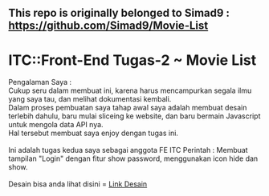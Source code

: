 ## This repo is originally belonged to Simad9 : https://github.com/Simad9/Movie-List  

# ITC::Front-End Tugas-2 ~ Movie List

Pengalaman Saya :\
Cukup seru dalam membuat ini, karena harus mencampurkan segala ilmu yang saya tau, dan melihat dokumentasi kembali.\
Dalam proses pembuatan saya tahap awal saya adalah membuat desain terlebih dahulu, baru mulai sliceing ke website, dan baru bermain Javascript untuk mengola data API nya.\
Hal tersebut membuat saya enjoy dengan tugas ini.\
\
Ini adalah tugas kedua saya sebagai anggota FE ITC
Perintah : Membuat tampilan "Login" dengan fitur show password, menggunakan icon hide dan show.\
\
Desain bisa anda lihat disini = [Link Desain](https://www.figma.com/file/Zg8Aca3zlLLLxw3FASM58e/Movie-List---ITC-FE-(Tugas)?type=design&node-id=0%3A1&mode=design&t=NlEVMlniHsV0ABCE-1)
